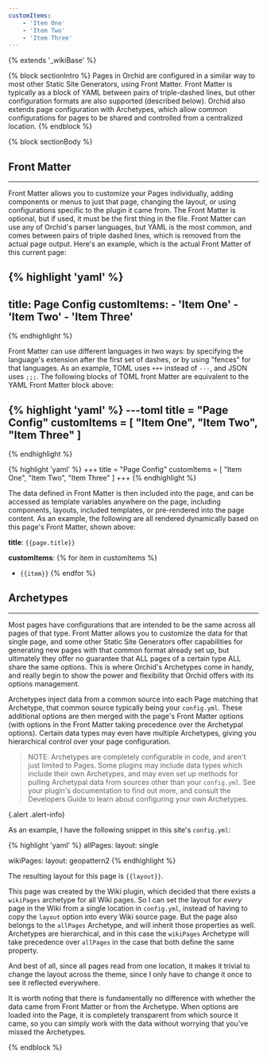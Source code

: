 ```yaml
---
customItems:
    - 'Item One'
    - 'Item Two'
    - 'Item Three'
---
```


{% extends '_wikiBase' %}

{% block sectionIntro %}
Pages in Orchid are configured in a similar way to most other Static Site Generators, using Front Matter. Front Matter
is typically as a block of YAML between pairs of triple-dashed lines, but other configuration formats are also supported 
(described below). Orchid also extends page configuration with Archetypes, which allow common configurations for pages 
to be shared and controlled from a centralized location.
{% endblock %}

{% block sectionBody %}
## Front Matter
***

Front Matter allows you to customize your Pages individually, adding components or menus to just that page, changing the
layout, or using configurations specific to the plugin it came from. The Front Matter is optional, but if used, it must
be the first thing in the file. Front Matter can use any of Orchid's parser languages, but YAML is the most common, and 
comes between pairs of triple dashed lines, which is removed from the actual page output. Here's an example, which is 
the actual Front Matter of this current page:

{% highlight 'yaml' %}
---
title: Page Config
customItems:
    - 'Item One'
    - 'Item Two'
    - 'Item Three'
---
{% endhighlight %}

Front Matter can use different languages in two ways: by specifying the language's extension after the first set of 
dashes, or by using "fences" for that languages. As an example, TOML uses `+++` instead of `---`, and JSON uses `;;;`. 
The following blocks of TOML front Matter are equivalent to the YAML Front Matter block above:

{% highlight 'yaml' %}
---toml
title = "Page Config"
customItems = [
  "Item One",
  "Item Two",
  "Item Three"
]
---
{% endhighlight %}

{% highlight 'yaml' %}
+++
title = "Page Config"
customItems = [
  "Item One",
  "Item Two",
  "Item Three"
]
+++
{% endhighlight %}

The data defined in Front Matter is then included into the page, and can be accessed as template variables anywhere on 
the page, including components, layouts, included templates, or pre-rendered into the page content. As an example, the 
following are all rendered dynamically based on this page's Front Matter, shown above:

**title**: `{{page.title}}`

**customItems**:
{% for item in customItems %}
* `{{item}}`
{% endfor %}

## Archetypes
*** 

Most pages have configurations that are intended to be the same across all pages of that type. Front Matter allows you 
to customize the data for that single page, and some other Static Site Generators offer capabilities for generating new
pages with that common format already set up, but ultimately they offer no guarantee that ALL pages of a certain type
ALL share the same options. This is where Orchid's Archetypes come in handy, and really begin to show the power and 
flexibility that Orchid offers with its options management. 

Archetypes inject data from a common source into each Page matching that Archetype, that common source typically being
your `config.yml`. These additional options are then merged with the page's Front Matter options (with options in the
Front Matter taking precedence over the Archetypal options). Certain data types may even have multiple Archetypes, 
giving you hierarchical control over your page configuration.

> NOTE: Archetypes are completely configurable in code, and aren't just limited to Pages. Some plugins may include data
> types which include their own Archetypes, and may even set up methods for pulling Archetypal data from sources other
> than your `config.yml`. See your plugin's documentation to find out more, and consult the Developers Guide to learn 
> about configuring your own Archetypes.

{.alert .alert-info}

As an example, I have the following snippet in this site's `config.yml`:

{% highlight 'yaml' %}
allPages:
  layout: single

wikiPages:
  layout: geopattern2
{% endhighlight %}

The resulting layout for this page is `{{layout}}`.

This page was created by the Wiki plugin, which decided that there exists a `wikiPages` archetype for all Wiki pages. So
I can set the layout for _every_ page in the Wiki from a single location in `config.yml`, instead of having to copy the
`layout` option into every Wiki source page. But the page also belongs to the `allPages` Archetype, and will inherit 
those properties as well. Archetypes are hierarchical, and in this case the `wikiPages` Archetype will take precedence 
over `allPages` in the case that both define the same property.
 
And best of all, since all pages read from one location, it makes it trivial to change the layout across the theme, 
since I only have to change it once to see it reflected everywhere.

It is worth noting that there is fundamentally no difference with whether the data came from Front Matter or from the 
Archetype. When options are loaded into the Page, it is completely transparent from which source it came, so you can 
simply work with the data without worrying that you've missed the Archetypes. 

{% endblock %}